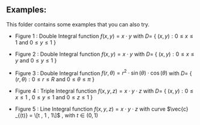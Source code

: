 Examples:
---------

This folder contains some examples that you can also try.

* Figure 1 : Double Integral function $f ( x , y ) = x \cdot y$ with $D=$ { $(x,y): 0 \leq x \leq 1$ and $0 \leq y \leq 1$ }

* Figure 2 : Double Integral function $f ( x , y ) = x \cdot y$ with $D=$ { $(x,y): 0 \leq x \leq y$ and $0 \leq y \leq 1$ }

* Figure 3 : Double Integral function $f ( r , \theta ) = r^2 \cdot \sin( \theta ) \cdot \cos( \theta )$ with $D=$ {  $(r,\theta): 0 \leq r \leq R$ and $0 \leq \theta \leq \pi$ }

* Figure 4 : Triple Integral function $f ( x , y , z ) = x \cdot y \cdot z$ with $D=$ { $(x,y): 0 \leq x \leq 1$ , $0 \leq y \leq 1$ and $0 \leq z \leq 1$ }

* Figure 5 : Line Integral function $f ( x , y , z ) = x \cdot y \cdot z$ with curve $\vec{c} _{(t)} = \[t , 1 , 1\]$ , with $t \in (0,1)$

